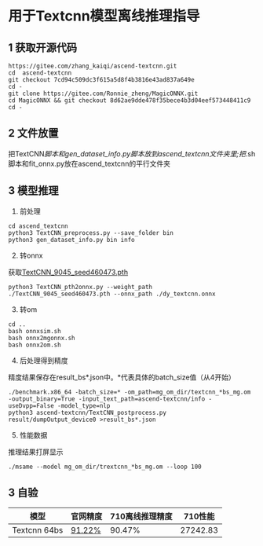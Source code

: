 # 用于Textcnn模型离线推理指导
## 1 获取开源代码

```
https://gitee.com/zhang_kaiqi/ascend-textcnn.git
cd  ascend-textcnn
git checkout 7cd94c509dc3f615a5d8f4b3816e43ad837a649e
cd -
git clone https://gitee.com/Ronnie_zheng/MagicONNX.git
cd MagicONNX && git checkout 8d62ae9dde478f35bece4b3d04eef573448411c9
cd -
```
## 2 文件放置
把TextCNN*脚本和gen_dataset_info.py脚本放到ascend_textcnn文件夹里;把*.sh脚本和fit_onnx.py放在ascend_textcnn的平行文件夹

## 3 模型推理
1. 前处理

```
cd ascend_textcnn
python3 TextCNN_preprocess.py --save_folder bin
python3 gen_dataset_info.py bin info
```

2. 转onnx

获取[TextCNN_9045_seed460473.pth](https://gitee.com/hex5b25/ascend-textcnn/raw/master/Chinese-Text-Classification-Pytorch/THUCNews/saved_dict/TextCNN_9045_seed460473.pth)

```
python3 TextCNN_pth2onnx.py --weight_path ./TextCNN_9045_seed460473.pth --onnx_path ./dy_textcnn.onnx
```

3. 转om

```
cd ..
bash onnxsim.sh
bash onnx2mgonnx.sh
bash onnx2om.sh
```

4. 后处理得到精度

精度结果保存在result_bs*.json中。*代表具体的batch_size值（从4开始）

```
./benchmark.x86_64 -batch_size=* -om_path=mg_om_dir/textcnn_*bs_mg.om -output_binary=True -input_text_path=ascend-textcnn/info -useDvpp=False -model_type=nlp
python3 ascend-textcnn/TextCNN_postprocess.py result/dumpOutput_device0 >result_bs*.json
```
5. 性能数据

推理结果打屏显示

```
./msame --model mg_om_dir/trextcnn_*bs_mg.om --loop 100
```

## 3 自验
| 模型           | 官网精度   | 710离线推理精度 | 710性能 |
|--------------|--------|-----------|-------|
| Textcnn 64bs | [91.22%](https://gitee.com/huangyd8/Chinese-Text-Classification-Pytorch) | 90.47%    |  27242.83     |

